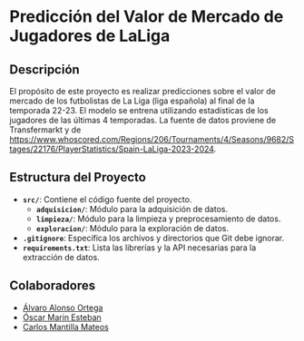 # Predicción del Valor de Mercado de Jugadores de LaLiga

## Descripción

El propósito de este proyecto es realizar predicciones sobre el valor de mercado de los futbolistas de La Liga (liga española) al final de la temporada 22-23. El modelo se entrena utilizando estadísticas de los jugadores de las últimas 4 temporadas. La fuente de datos proviene de Transfermarkt y de https://www.whoscored.com/Regions/206/Tournaments/4/Seasons/9682/Stages/22176/PlayerStatistics/Spain-LaLiga-2023-2024.

## Estructura del Proyecto

- **`src/`**: Contiene el código fuente del proyecto.
  - **`adquisicion/`**: Módulo para la adquisición de datos.
  - **`limpieza/`**: Módulo para la limpieza y preprocesamiento de datos.
  - **`exploracion/`**: Módulo para la exploración de datos.
- **`.gitignore`**: Especifica los archivos y directorios que Git debe ignorar.
- **`requirements.txt`**: Lista las librerías y la API necesarias para la extracción de datos.

## Colaboradores

- [Álvaro Alonso Ortega](https://github.com/Alalonsoor)
- [Óscar Marin Esteban](https://github.com/Oscmarin715)
- [Carlos Mantilla Mateos](https://github.com/c123qw)

